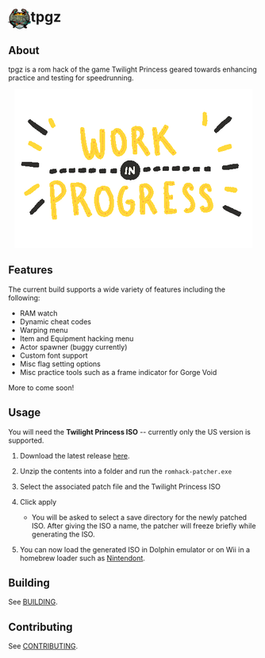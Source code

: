 # <img src="./res/icon.jpg" height="42" width="45" align="top"/>tpgz</h1>

## About

tpgz is a rom hack of the game Twilight Princess geared towards enhancing practice and testing for speedrunning. 

<p align="center">
  <img src="./res/giphy.gif?raw=true" />
</p>

## Features

The current build supports a wide variety of features including the following:

- RAM watch
- Dynamic cheat codes
- Warping menu
- Item and Equipment hacking menu
- Actor spawner (buggy currently)
- Custom font support
- Misc flag setting options
- Misc practice tools such as a frame indicator for Gorge Void

More to come soon!

## Usage

You will need the **Twilight Princess ISO** -- currently only the US version is supported.

1. Download the latest release [here](https://github.com/hallcristobal/tpgz/releases).

2. Unzip the contents into a folder and run the `romhack-patcher.exe`

3. Select the associated patch file and the Twilight Princess ISO

4. Click apply

    * You will be asked to select a save directory for the newly patched ISO. After giving the ISO a name, the patcher will freeze briefly while generating the ISO.

5. You can now load the generated ISO in Dolphin emulator or on Wii in a homebrew loader such as [Nintendont](https://github.com/FIX94/Nintendont).

## Building
See [BUILDING](./BUILDING.md).

## Contributing
See [CONTRIBUTING](./CONTRIBUTING.md).
